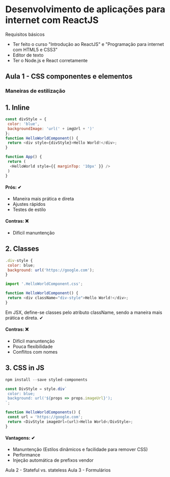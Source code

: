 # Desenvolvimento de aplicações para internet com ReactJS

Requisitos básicos

- Ter feito o curso "Introdução ao ReactJS" e "Programação para internet com HTML5 e CSS3"
- Editor de texto
- Ter o Node.js e React corretamente

## Aula 1 - CSS componentes e elementos

### Maneiras de estilização

## 1. Inline
```js
const divStyle = {
 color: 'blue',
 backgroundImage: 'url(' + imgUrl + ')'
};
function HelloWorldComponent() {
 return <div style={divStyle}>Hello World!</div>;
}

function App() {
 return (
  <HelloWorld style={{ marginTop: '10px' }} />
 )
}
```

#### Prós: ✔
- Maneira mais prática e direta
- Ajustes rápidos
- Testes de estilo

#### Contras: ❌
- Difícil manuntenção

## 2. Classes
```js
.div-style {
 color: blue;
 background: url('https://google.com');
}

import '.HelloWorldComponent.css';

function HelloWorldComponent() {
 return <div className="div-style">Hello World!</div>;
}
```

Em JSX, define-se classes pelo atributo className, sendo a maneira mais prática e direta. ✔

#### Contras: ❌
- Difícil manuntenção
- Pouca flexibilidade
- Conflitos com nomes

## 3. CSS in JS
```js
npm install --save styled-components
```
```js
const DivStyle = style.div`
 color: blue;
 background: url('${props => props.imageUrl}');
`;

function HelloWorldComponents() {
 const url = 'https://google.com';
 return <DivStyle imageUrl=(url)>Hello World</DivStyle>;
}
```

#### Vantagens: ✔
- Manuntenção (Estilos dinâmicos e facilidade para remover CSS)
- Performance
- Injeção automática de prefixos vendor

Aula 2 - Stateful vs. stateless
Aula 3 - Formulários
